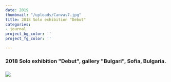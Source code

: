 ```yaml
---
date: 2019
thumbnail: "/uploads/Canvas7.jpg"
title: 2018 Solo exhibition "Debut"
categories:
- journal
project_bg_color: ''
project_fg_color: ''

---
```

<h3> 2018 Solo exhibition "Debut", gallery "Bulgari", Sofia, Bulgaria.<h3>

![](https://scontent-amt2-1.xx.fbcdn.net/v/t1.15752-9/65458249_488341585252756_3460282183464255488_n.jpg?_nc_cat=110&_nc_oc=AQkHZQgRgDdiXYWaYbTTMuRLqID11PYEysFVw6meNP8TnsY1AmOVnlZAX4hwsHmgnbc&_nc_ht=scontent-amt2-1.xx&oh=7414d78844ae7870b3102a93c93d5d68&oe=5DBF8E4B)
